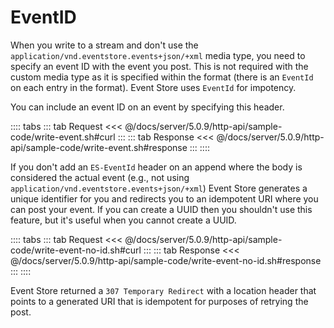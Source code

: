 # EventID

When you write to a stream and don't use the `application/vnd.eventstore.events+json/+xml` media type, you need to specify an event ID with the event you post. This is not required with the custom media type as it is specified within the format (there is an `EventId` on each entry in the format). Event Store uses `EventId` for impotency.

You can include an event ID on an event by specifying this header.

:::: tabs
::: tab Request
<<< @/docs/server/5.0.9/http-api/sample-code/write-event.sh#curl
:::
::: tab Response
<<< @/docs/server/5.0.9/http-api/sample-code/write-event.sh#response
:::
::::

If you don't add an `ES-EventId` header on an append where the body is considered the actual event (e.g., not using `application/vnd.eventstore.events+json/+xml`) Event Store generates a unique identifier for you and redirects you to an idempotent URI where you can post your event. If you can create a UUID then you shouldn't use this feature, but it's useful when you cannot create a UUID.

:::: tabs
::: tab Request
<<< @/docs/server/5.0.9/http-api/sample-code/write-event-no-id.sh#curl
:::
::: tab Response
<<< @/docs/server/5.0.9/http-api/sample-code/write-event-no-id.sh#response
:::
::::

Event Store returned a `307 Temporary Redirect` with a location header that points to a generated URI that is idempotent for purposes of retrying the post.
